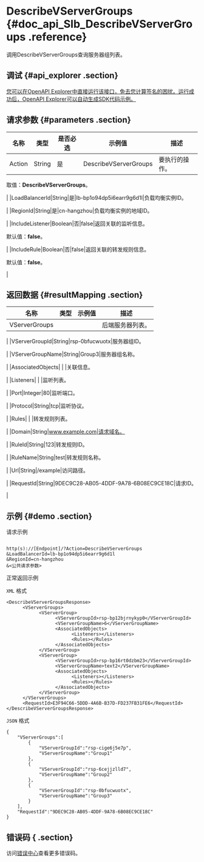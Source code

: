 # DescribeVServerGroups {#doc_api_Slb_DescribeVServerGroups .reference}

调用DescribeVServerGroups查询服务器组列表。

## 调试 {#api_explorer .section}

[您可以在OpenAPI Explorer中直接运行该接口，免去您计算签名的困扰。运行成功后，OpenAPI Explorer可以自动生成SDK代码示例。](https://api.aliyun.com/#product=Slb&api=DescribeVServerGroups&type=RPC&version=2014-05-15)

## 请求参数 {#parameters .section}

|名称|类型|是否必选|示例值|描述|
|--|--|----|---|--|
|Action|String|是|DescribeVServerGroups|要执行的操作。

 取值：**DescribeVServerGroups**。

 |
|LoadBalancerId|String|是|lb-bp1o94dp5i6earr9g6d1l|负载均衡实例ID。

 |
|RegionId|String|是|cn-hangzhou|负载均衡实例的地域ID。

 |
|IncludeListener|Boolean|否|false|返回关联的监听信息。

 默认值：**false**。

 |
|IncludeRule|Boolean|否|false|返回关联的转发规则信息。

 默认值：**false**。

 |

## 返回数据 {#resultMapping .section}

|名称|类型|示例值|描述|
|--|--|---|--|
|VServerGroups| | |后端服务器列表。

 |
|VServerGroupId|String|rsp-0bfucwuotx|服务器组ID。

 |
|VServerGroupName|String|Group3|服务器组名称。

 |
|AssociatedObjects| | |关联信息。

 |
|Listeners| | |监听列表。

 |
|Port|Integer|80|监听端口。

 |
|Protocol|String|tcp|监听协议。

 |
|Rules| | |转发规则列表。

 |
|Domain|String|www.example.com|请求域名。

 |
|RuleId|String|123|转发规则ID。

 |
|RuleName|String|test|转发规则名称。

 |
|Url|String|/example|访问路径。

 |
|RequestId|String|9DEC9C28-AB05-4DDF-9A78-6B08EC9CE18C|请求ID。

 |

## 示例 {#demo .section}

请求示例

``` {#request_demo}

http(s)://[Endpoint]/?Action=DescribeVServerGroups
&LoadBalancerId=lb-bp1o94dp5i6earr9g6d1l
&RegionId=cn-hangzhou
&<公共请求参数>

```

正常返回示例

`XML` 格式

``` {#xml_return_success_demo}
<DescribeVServerGroupsResponse>
      <VServerGroups>
		    <VServerGroup>
			      <VServerGroupId>rsp-bp12bjrnykyp0</VServerGroupId>
			      <VServerGroupName>6</VServerGroupName>
			      <AssociatedObjects>
				        <Listeners></Listeners>
				        <Rules></Rules>
			      </AssociatedObjects>
		    </VServerGroup>
		    <VServerGroup>
			      <VServerGroupId>rsp-bp16rt0dzbm23</VServerGroupId>
			      <VServerGroupName>text2</VServerGroupName>
			      <AssociatedObjects>
				        <Listeners></Listeners>
				        <Rules></Rules>
			      </AssociatedObjects>
		    </VServerGroup>
	  </VServerGroups>
	  <RequestId>E3F94C66-5DDD-4A6B-B37D-FD237FB31FE6</RequestId>
</DescribeVServerGroupsResponse>
```

`JSON` 格式

``` {#json_return_success_demo}
{
	"VServerGroups":[
		{
			"VServerGroupId":"rsp-cige6j5e7p",
			"VServerGroupName":"Group1"
		},
		{
			"VServerGroupId":"rsp-6cejjzlld7",
			"VServerGroupName":"Group2"
		},
		{
			"VServerGroupId":"rsp-0bfucwuotx",
			"VServerGroupName":"Group3"
		}
	],
	"RequestId":"9DEC9C28-AB05-4DDF-9A78-6B08EC9CE18C"
}
```

## 错误码 { .section}

访问[错误中心](https://error-center.alibabacloud.com/status/product/Slb)查看更多错误码。


